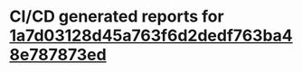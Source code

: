 # CI/CD generated reports for [1a7d03128d45a763f6d2dedf763ba48e787873ed](https://github.com/hydephp/develop/commit/1a7d03128d45a763f6d2dedf763ba48e787873ed)
